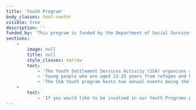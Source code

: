 ```yaml
---
title: 'Youth Program'
body_classes: text-center
visible: true
description: ''
funded_by: 'This program is funded by the Department of Social Services'
sections:
    -
        image: null
        title: null
        style_classes: narrow
        text:
            - 'The Youth Settlement Services Activity (SSA) organises a variety of projects designed to engage, mentor and build leadership skills in young people to assist them to settle and integrate into Australian society.'
            - 'Young people who are aged 12-25 years from refugee and humanitarian backgrounds that have lived less than 5 years in Australia are eligible to be involved in the activities. The program runs various projects in the Northern Metropolitan area and works with a range of community groups and schools. Activities that utilise the form of sport and art are used to engage young people.'
            - 'The SSA Youth program hosts two annual events being the Star Search program and the Multicultural Indoor Soccer Tournament (MIST). In addition to these programs are the art life skill workshops, school holiday programs, homework hut program, various recreation activities such as dance, cooking and, newsletter making, multisport program including assistance with KidSport applications and a mentoring and leadership camp.'
    -
        text:
            - 'If you would like to be involved in our Youth Programs please contact MMRC on: <br><a href="tel:=0893455755">08 9345 5755</a><br><a href="mailto:=admin@mmrc.wa.gov.au">admin@mmrcwa.org.au</a>'
---
```


